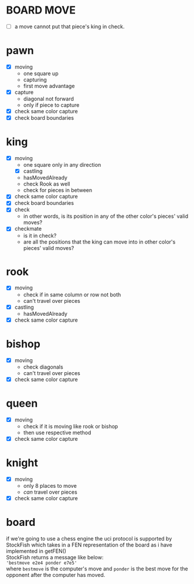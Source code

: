 # BOARD MOVE
- [ ] a move cannot put that piece's king in check.

# pawn

- [x] moving
    - one square up
    - capturing
    - first move advantage
- [x] capture
    - diagonal not forward
    - only if piece to capture
- [x] check same color capture
- [x] check board boundaries

# king

- [x] moving
    - one square only in any direction
    - [x] castling
    - hasMovedAlready
    - check Rook as well
    - check for pieces in between
- [x] check same color capture
- [x] check board boundaries
- [x] check
    - in other words, is its position in any of the other color's pieces' valid moves?
- [x] checkmate
    - is it in check?
    - are all the positions that the king can move into in other color's pieces' valid moves?

# rook

- [x] moving
    - check if in same column or row not both
    - can't travel over pieces
- [x] castling
    - hasMovedAlready
- [x] check same color capture

# bishop
- [x] moving
    - check diagonals
    - can't travel over pieces
- [x] check same color capture

# queen
- [x] moving
    - check if it is moving like rook or bishop
    - then use respective method
- [x] check same color capture

# knight
- [x] moving
    - only 8 places to move
    - *can* travel over pieces
- [x] check same color capture

# board
if we're going to use a chess engine the uci protocol is supported by StockFish which takes in a FEN representation of the board as i have implemented in getFEN()  
StockFish returns a message like below:  
`'bestmove e2e4 ponder e7e5'`  
where `bestmove` is the computer's move
and `ponder` is the best move for the opponent
after the computer has moved.
